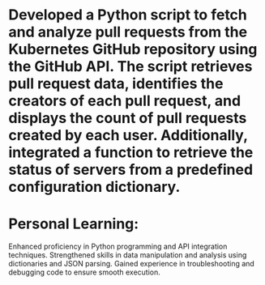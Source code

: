 # Developed a Python script to fetch and analyze pull requests from the Kubernetes GitHub repository using the GitHub API. The script retrieves pull request data, identifies the creators of each pull request, and   displays the count of pull requests created by each user. Additionally, integrated a function to retrieve the status of servers from a predefined configuration dictionary.

# Personal Learning:
  Enhanced proficiency in Python programming and API integration techniques.
  Strengthened skills in data manipulation and analysis using dictionaries and JSON parsing.
  Gained experience in troubleshooting and debugging code to ensure smooth execution.
